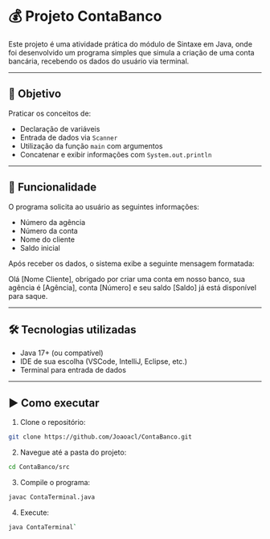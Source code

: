 # 💰 Projeto ContaBanco

Este projeto é uma atividade prática do módulo de Sintaxe em Java, onde foi desenvolvido um programa simples que simula a criação de uma conta bancária, recebendo os dados do usuário via terminal.

---

## 🚀 Objetivo

Praticar os conceitos de:

- Declaração de variáveis
- Entrada de dados via `Scanner`
- Utilização da função `main` com argumentos
- Concatenar e exibir informações com `System.out.println`

---

## 📌 Funcionalidade

O programa solicita ao usuário as seguintes informações:

- Número da agência
- Número da conta
- Nome do cliente
- Saldo inicial

Após receber os dados, o sistema exibe a seguinte mensagem formatada:

Olá [Nome Cliente], obrigado por criar uma conta em nosso banco, sua agência é [Agência], conta [Número] e seu saldo [Saldo] já está disponível para saque.

---

## 🛠️ Tecnologias utilizadas

- Java 17+ (ou compatível)
- IDE de sua escolha (VSCode, IntelliJ, Eclipse, etc.)
- Terminal para entrada de dados

---

## ▶️ Como executar

1. Clone o repositório:
```bash
git clone https://github.com/Joaoacl/ContaBanco.git
```
2. Navegue até a pasta do projeto:
```bash
cd ContaBanco/src
```
3. Compile o programa:
```bash
javac ContaTerminal.java
```
4. Execute:
```bash
java ContaTerminal`
```